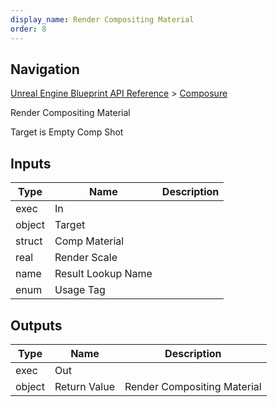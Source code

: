 ```yaml
---
display_name: Render Compositing Material
order: 8
---
```

## Navigation

[Unreal Engine Blueprint API Reference](https://dev.epicgames.com/documentation/en-us/unreal-engine/BlueprintAPI) > [Composure](https://dev.epicgames.com/documentation/en-us/unreal-engine/BlueprintAPI/Composure)

Render Compositing Material

Target is Empty Comp Shot

## Inputs

| Type | Name | Description |
| --- | --- | --- |
| exec | In |  |
| object | Target |  |
| struct | Comp Material |  |
| real | Render Scale |  |
| name | Result Lookup Name |  |
| enum | Usage Tag |  |

## Outputs

| Type | Name | Description |
| --- | --- | --- |
| exec | Out |  |
| object | Return Value | Render Compositing Material |
